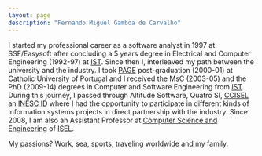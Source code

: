 ```yaml
---
layout: page
description: "Fernando Miguel Gamboa de Carvalho"
---
```


I started my professional career as a software analyst in 1997 at SSF/Easysoft after concluding a 5 years degree in Electrical and Computer Engineering (1992-97) at [IST]( https://tecnico.ulisboa.pt/). Since then I, interleaved my path between the university and the industry. I took [PAGE]( https://www.clsbe.lisboa.ucp.pt/pt-pt/executive-education/open-programs/programa-avancado-de-gestao-para-executivos-page) post-graduation (2000-01) at Catholic University of Portugal and I received the MsC (2003-05) and the PhD (2009-14) degrees in Computer and Software Engineering from [IST]( https://tecnico.ulisboa.pt/). During this journey, I passed through Altitude Software, Quatro SI, [CCISEL]( http://www.cc.isel.ipl.pt/) an [INESC ID]( https://www.inesc-id.pt/) where I had the opportunity to participate in different kinds of information systems projects in direct partnership with the industry. 
Since 2008, I am also an Assistant Professor at [Computer Science and Engineering]( https://www.isel.pt/cursos/licenciaturas/engenharia-informatica-e-computadores) of [ISEL]( https://www.isel.pt/).

My passions? Work,  sea, sports, traveling worldwide and my family.
